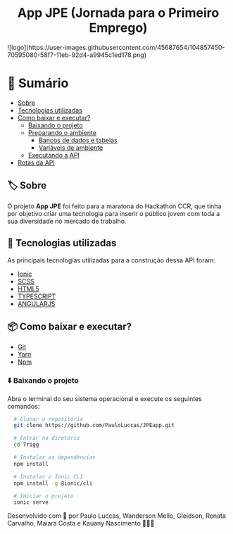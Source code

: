 <h1 align="center">
  App JPE (Jornada para o Primeiro Emprego)
</h1>
![logo](https://user-images.githubusercontent.com/45687654/104857450-70595080-58f7-11eb-92d4-a9945c1ed178.png)

# 🔖 Sumário

- [Sobre](#%EF%B8%8F-sobre)
- [Tecnologias utilizadas](#-tecnologias-utilizadas)
- [Como baixar e executar?](#-como-baixar-e-executar)
  - [Baixando o projeto](#%EF%B8%8F-baixando-o-projeto)
  - [Preparando o ambiente](#-preparando-o-ambiente)
    - [Bancos de dados e tabelas](#-bancos-de-dados-e-tabelas)
    - [Variáveis de ambiente](#-variáveis-de-ambiente)
  - [Executando a API](#-executando-a-api)
- [Rotas da API](#-rotas-da-api)

## 🏷️ Sobre

O projeto **App JPE** foi feito para a maratona do Hackathon CCR, que tinha por objetivo criar uma tecnologia para inserir o público jovem com toda a sua diversidade no mercado de trabalho.

## 🚀 Tecnologias utilizadas

As principais tecnologias utilizadas para a construção dessa API foram:

- [Ionic](https://ionicframework.com/)
- [SCSS](https://sass-lang.com/)
- [HTML5](https://developer.mozilla.org/pt-BR/docs/Web/HTML/HTML5)
- [TYPESCRIPT](https://www.typescriptlang.org/)
- [ANGULARJS](https://angular.io/)

## 📦 Como baixar e executar?

- [Git](https://git-scm.com/)
- [Yarn](https://classic.yarnpkg.com/lang/en/)
- [Npm](https://www.npmjs.com/)

### ⬇️ Baixando o projeto

Abra o terminal do seu sistema operacional e execute os seguintes comandos:

```bash
  # Clonar o repositório
  git clone https://github.com/PauloLuccas/JPEapp.git

  # Entrar no diretório
  cd Trigg

  # Instalar as dependências
  npm install

  # Instalar o Ionic CLI
  npm install -g @ionic/cli

  # Iniciar o projeto
  ionic serve
```

Desenvolvido com 💜 por Paulo Luccas, Wanderson Mello, Gleidson, Renata Carvalho, Maiara Costa e Kauany Nascimento 🧑🏽‍🚀


